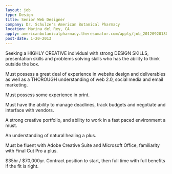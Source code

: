 ```yaml
---
layout: job
type: Design
title: Senior Web Designer
company: Dr. Schulze's American Botanical Pharmacy
location: Marina del Rey, CA
apply: americanbotanicalpharmacy.theresumator.com/apply/job_20120920180702_JG4V56CGKAS8Q0LQ/Senior-Web-Designer.html
post-date: 1-20-2013
--- 
```


Seeking a HIGHLY CREATIVE individual with strong DESIGN SKILLS, presentation skills and problems solving skills who has the ability to think outside the box.

Must possess a great deal of experience in website design and deliverables as well as a THOROUGH understanding of web 2.0, social media and email marketing.

Must possess some experience in print.

Must have the ability to manage deadlines, track budgets and negotiate and interface with vendors.

A strong creative portfolio, and ability to work in a fast paced environment a must.

An understanding of natural healing a plus.

Must be fluent with Adobe Creative Suite and Microsoft Office, familiarity with Final Cut Pro a plus.


$35hr / $70,000yr.  Contract position to start, then full time with full benefits if the fit is right.